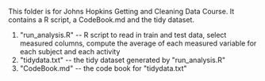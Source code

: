 This folder is for Johns Hopkins Getting and Cleaning Data Course. It contains a R script, a CodeBook.md and the tidy dataset.

1. "run_analysis.R"  -- R script to read in train and test data, select measured columns, compute the average of each measured variable for each subject and each activity
2. "tidydata.txt" -- the tidy dataset generated by "run_analysis.R"
3. "CodeBook.md" -- the code book for "tidydata.txt"

